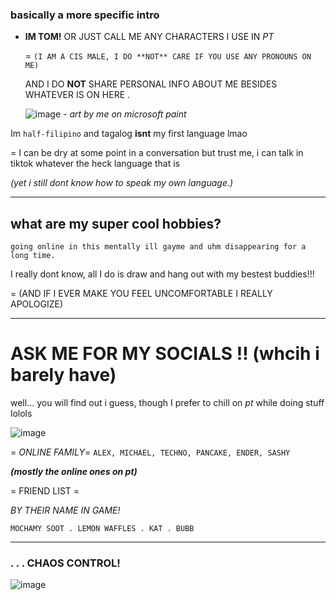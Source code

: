 ### basically a more specific intro

- __IM TOM!__ OR JUST CALL ME ANY CHARACTERS I USE IN *PT*

   = ```(I AM A CIS MALE, I DO **NOT** CARE IF YOU USE ANY PRONOUNS ON ME)```
  
  AND I DO **NOT** SHARE PERSONAL INFO ABOUT ME BESIDES WHATEVER IS ON HERE .

  ![image](https://github.com/user-attachments/assets/acaeb707-8012-4146-815e-5735aff4d466)
*- art by me on microsoft paint*

Im ```half-filipino``` and tagalog **isnt** my first language lmao

= I can be dry at some point in a conversation but trust me, i can talk in tiktok whatever the heck language that is 

*(yet i still dont know how to speak my own language.)*

***
## what are my super cool hobbies?

```going online in this mentally ill gayme and uhm disappearing for a long time.```

I really dont know, all I do is draw and hang out with my bestest buddies!!!

= (AND IF I EVER MAKE YOU FEEL UNCOMFORTABLE I REALLY APOLOGIZE)

***

# ASK ME FOR MY SOCIALS !! (whcih i barely have)

well... you will find out i guess, though I prefer to chill on *pt* while doing stuff lolols

![image](https://github.com/user-attachments/assets/4864f24b-ca6e-4e6a-8733-3ba53dc943aa)

= _ONLINE FAMILY_=
```ALEX, MICHAEL, TECHNO, PANCAKE, ENDER, SASHY```

***(mostly the online ones on pt)***

= FRIEND LIST =

*BY THEIR NAME IN GAME!*

```MOCHAMY SOOT . LEMON WAFFLES . KAT . BUBB```

***
### . . . CHAOS CONTROL!

![image](https://github.com/user-attachments/assets/e367ffa2-9010-4d76-9afb-86c92544ed89)

